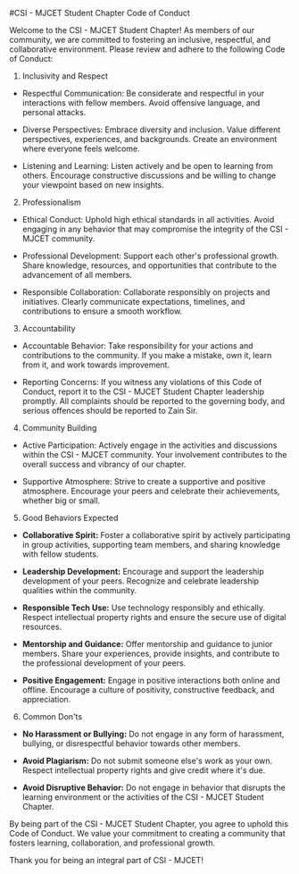 #CSI - MJCET Student Chapter Code of Conduct

Welcome to the CSI - MJCET Student Chapter! As members of our community, we are committed to fostering an inclusive, respectful, and collaborative environment. Please review and adhere to the following Code of Conduct:

1. Inclusivity and Respect

- Respectful Communication:
  Be considerate and respectful in your interactions with fellow members. Avoid offensive language, and personal attacks.

- Diverse Perspectives:
  Embrace diversity and inclusion. Value different perspectives, experiences, and backgrounds. Create an environment where everyone feels welcome.

- Listening and Learning:
  Listen actively and be open to learning from others. Encourage constructive discussions and be willing to change your viewpoint based on new insights.

2. Professionalism

- Ethical Conduct:
  Uphold high ethical standards in all activities. Avoid engaging in any behavior that may compromise the integrity of the CSI - MJCET community.

- Professional Development:
  Support each other's professional growth. Share knowledge, resources, and opportunities that contribute to the advancement of all members.

- Responsible Collaboration:
  Collaborate responsibly on projects and initiatives. Clearly communicate expectations, timelines, and contributions to ensure a smooth workflow.

3. Accountability

- Accountable Behavior:
  Take responsibility for your actions and contributions to the community. If you make a mistake, own it, learn from it, and work towards improvement.

- Reporting Concerns:
  If you witness any violations of this Code of Conduct, report it to the CSI - MJCET Student Chapter leadership promptly. All complaints should be reported to the governing body, and serious offences should be reported to Zain Sir.

4. Community Building

- Active Participation:
  Actively engage in the activities and discussions within the CSI - MJCET community. Your involvement contributes to the overall success and vibrancy of our chapter.

- Supportive Atmosphere:
  Strive to create a supportive and positive atmosphere. Encourage your peers and celebrate their achievements, whether big or small.

5. Good Behaviors Expected

- **Collaborative Spirit:**
  Foster a collaborative spirit by actively participating in group activities, supporting team members, and sharing knowledge with fellow students.

- **Leadership Development:**
  Encourage and support the leadership development of your peers. Recognize and celebrate leadership qualities within the community.

- **Responsible Tech Use:**
  Use technology responsibly and ethically. Respect intellectual property rights and ensure the secure use of digital resources.

- **Mentorship and Guidance:**
  Offer mentorship and guidance to junior members. Share your experiences, provide insights, and contribute to the professional development of your peers.

- **Positive Engagement:**
  Engage in positive interactions both online and offline. Encourage a culture of positivity, constructive feedback, and appreciation.

6. Common Don'ts

- **No Harassment or Bullying:**
  Do not engage in any form of harassment, bullying, or disrespectful behavior towards other members.

- **Avoid Plagiarism:**
  Do not submit someone else's work as your own. Respect intellectual property rights and give credit where it's due.

- **Avoid Disruptive Behavior:**
  Do not engage in behavior that disrupts the learning environment or the activities of the CSI - MJCET Student Chapter.

By being part of the CSI - MJCET Student Chapter, you agree to uphold this Code of Conduct. We value your commitment to creating a community that fosters learning, collaboration, and professional growth.

Thank you for being an integral part of CSI - MJCET!


